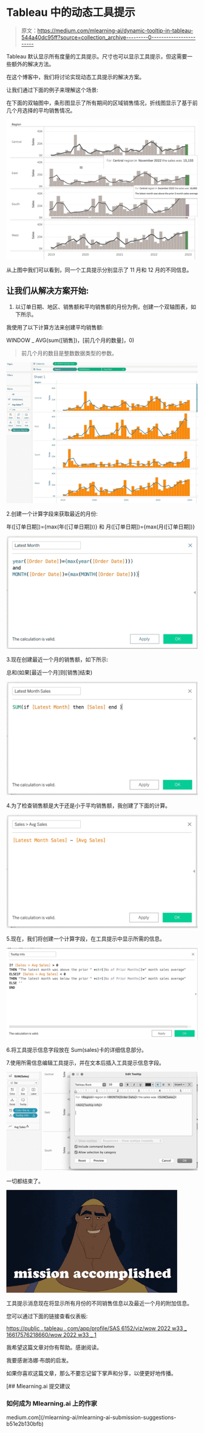 # Tableau 中的动态工具提示

> 原文：<https://medium.com/mlearning-ai/dynamic-tooltip-in-tableau-544a40dc95ff?source=collection_archive---------0----------------------->

Tableau 默认显示所有度量的工具提示。尺寸也可以显示工具提示，但这需要一些额外的解决方法。

在这个博客中，我们将讨论实现动态工具提示的解决方案。

让我们通过下面的例子来理解这个场景:

在下面的双轴图中，条形图显示了所有期间的区域销售情况，折线图显示了基于前几个月选择的平均销售情况。

![](img/d08363212df85e1ed86bceb1520c33e3.png)

从上图中我们可以看到，同一个工具提示分别显示了 11 月和 12 月的不同信息。

## 让我们从解决方案开始:

1.  以订单日期、地区、销售额和平均销售额的月份为例，创建一个双轴图表，如下所示。

我使用了以下计算方法来创建平均销售额:

WINDOW _ AVG(sum([销售])，[前几个月的数量]，0)

> 前几个月的数目是整数数据类型的参数。

![](img/700ccc21a10027098e0da2239cb0c0be.png)

2.创建一个计算字段来获取最近的月份:

年([订单日期])={max(年([订单日期]))}
和
月([订单日期])={max(月([订单日期])}

![](img/5038905a5b5271125c60c41820c39e76.png)

3.现在创建最近一个月的销售额，如下所示:

总和(如果[最近一个月]则[销售]结束)

![](img/243a9f0fa8383f6e0f02d2a04c644d7c.png)

4.为了检查销售额是大于还是小于平均销售额，我创建了下面的计算。

![](img/8e1294b433e7691006344a568032a209.png)

5.现在，我们将创建一个计算字段，在工具提示中显示所需的信息。

![](img/8dcb45e48293d9954fafa3e1cd37c229.png)

6.将工具提示信息字段放在 Sum(sales)卡的详细信息部分。

7.使用所需信息编辑工具提示，并在文本后插入工具提示信息字段。

![](img/2d330bb657ce1a9a05eccd9a52870950.png)

一切都结束了。

![](img/8475d92b2f645cb0cea53c4ab0b503c5.png)

工具提示消息现在将显示所有月份的不同销售信息以及最近一个月的附加信息。

您可以通过下面的链接查看仪表板:

[https://public . tableau . com/app/profile/SAS 6152/viz/wow 2022 w33 _ 16617576218660/wow 2022 w33 _ 1](https://public.tableau.com/app/profile/sas6152/viz/WOW2022W33_16617576218660/WOW2022W33_1)

我希望这篇文章对你有帮助。感谢阅读。

我要感谢洛娜·布朗的启发。

如果你喜欢这篇文章，那么不要忘记留下掌声和分享，以便更好地传播。

[](/mlearning-ai/mlearning-ai-submission-suggestions-b51e2b130bfb) [## Mlearning.ai 提交建议

### 如何成为 Mlearning.ai 上的作家

medium.com](/mlearning-ai/mlearning-ai-submission-suggestions-b51e2b130bfb)